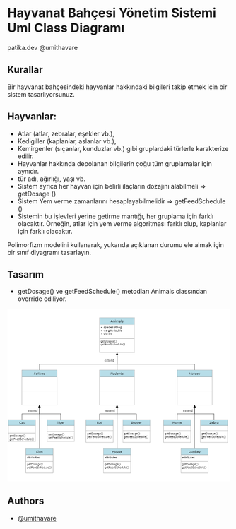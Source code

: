 
# Hayvanat Bahçesi Yönetim Sistemi Uml Class Diagramı

patika.dev  @umithavare


##  Kurallar

Bir hayvanat bahçesindeki hayvanlar hakkındaki bilgileri takip etmek için bir sistem tasarlıyorsunuz.

## Hayvanlar:
- Atlar (atlar, zebralar, eşekler vb.),
- Kedigiller (kaplanlar, aslanlar vb.),
- Kemirgenler (sıçanlar, kunduzlar vb.) gibi gruplardaki türlerle karakterize edilir.
- Hayvanlar hakkında depolanan bilgilerin çoğu tüm gruplamalar için aynıdır.
- tür adı, ağırlığı, yaşı vb.
- Sistem ayrıca her hayvan için belirli ilaçların dozajını alabilmeli => getDosage ()
- Sistem Yem verme zamanlarını hesaplayabilmelidir => getFeedSchedule ()
- Sistemin bu işlevleri yerine getirme mantığı, her gruplama için farklı olacaktır. Örneğin, atlar için yem verme algoritması farklı olup, kaplanlar için farklı olacaktır.

Polimorfizm modelini kullanarak, yukarıda açıklanan durumu ele almak için bir sınıf diyagramı tasarlayın.

## Tasarım 
- getDosage() ve getFeedSchedule() metodları Animals classından override ediliyor.

![img.png](img.png)
## Authors

- [@umithavare](https://www.github.com/umithavare)






